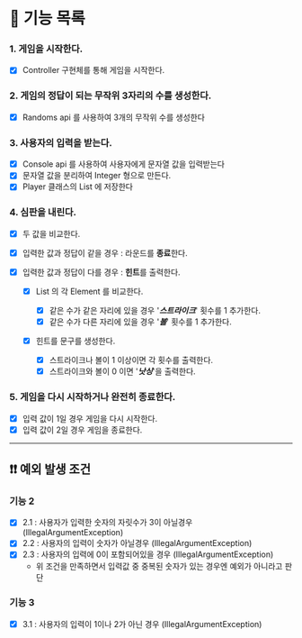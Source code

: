 # 🎰 기능 목록

### 1. 게임을 시작한다.
- [X] Controller 구현체를 통해 게임을 시작한다.

### 2. 게임의 정답이 되는 무작위 3자리의 수를 생성한다.

- [X] Randoms api 를 사용하여 3개의 무작위 수를 생성한다

### 3. 사용자의 입력을 받는다.

- [X] Console api 를 사용하여 사용자에게 문자열 값을 입력받는다
- [X] 문자열 값을 분리하여 Integer 형으로 만든다. 
- [X] Player 클래스의 List 에 저장한다

### 4. 심판을 내린다.

- [X] 두 값을 비교한다.
- [X] 입력한 값과 정답이 같을 경우 : 라운드를 **종료**한다.
- [X] 입력한 값과 정답이 다를 경우 : **힌트**를 출력한다.

  - [X] List 의 각 Element 를 비교한다.

    - [X] 같은 수가 같은 자리에 있을 경우 '***스트라이크***' 횟수를 1 추가한다.
    - [X] 같은 수가 다른 자리에 있을 경우 '***볼***' 횟수를 1 추가한다.
  - [X] 힌트를 문구를 생성한다.
    - [X] 스트라이크나 볼이 1 이상이면 각 횟수를 출력한다.
    - [X] 스트라이크와 볼이 0 이면 '***낫싱***'을 출력한다.

### 5. 게임을 다시 시작하거나 완전히 종료한다.
- [X] 입력 값이 1일 경우 게임을 다시 시작한다.
- [X] 입력 값이 2일 경우 게임을 종료한다.

---

## ❗❗ 예외 발생 조건

### 기능 2

- [X] 2.1 : 사용자가 입력한 숫자의 자릿수가 3이 아닐경우 (IllegalArgumentException)
- [X] 2.2 : 사용자의 입력이 숫자가 아닐경우 (IllegalArgumentException)
- [X] 2.3 : 사용자의 입력에 0이 포함되어있을 경우 (IllegalArgumentException)
  - 위 조건을 만족하면서 입력값 중 중복된 숫자가 있는 경우엔 예외가 아니라고 판단

### 기능 3

- [X] 3.1 : 사용자의 입력이 1이나 2가 아닌 경우 (IllegalArgumentException)





